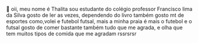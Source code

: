 🥦 oii, meu nome é Thalita sou estudante do colégio professor Francisco lima da Silva
gosto de ler as vezes, dependendo do livro
também gosto mt de esportes como,volei e futebol futsal, mais a minha praia é mais o futebol e o futsal
gosto de comer bastante também tudo que me agrada, e olha que tem muitos tipos de comida que me agradam rssrsrsr
